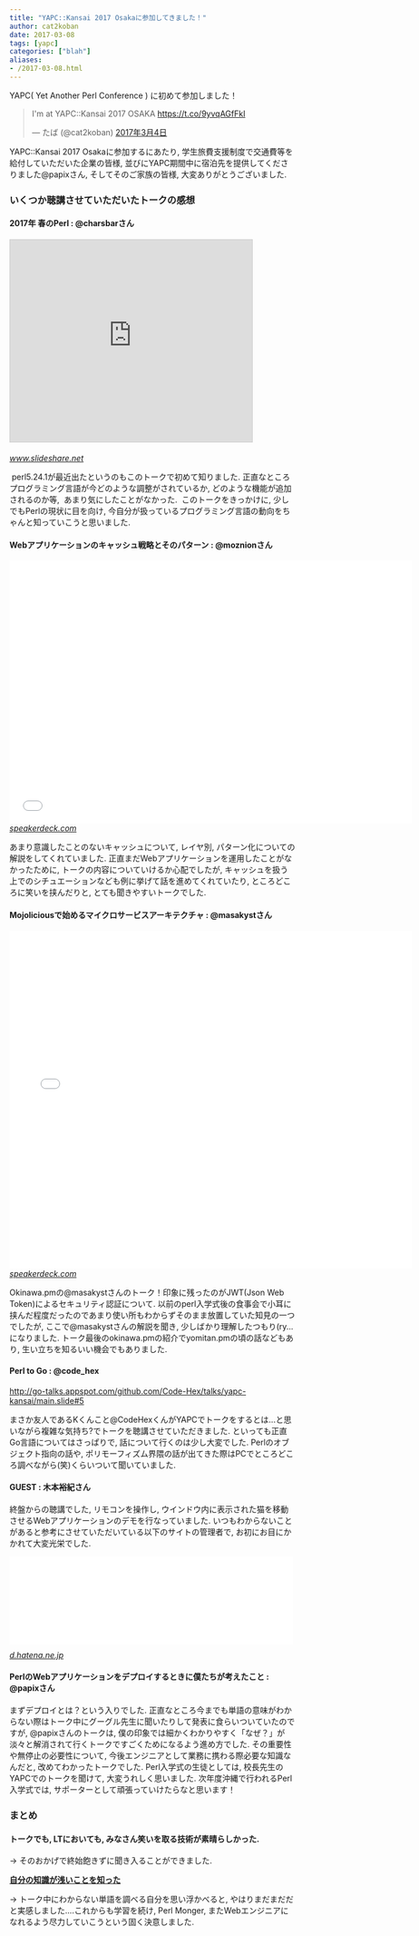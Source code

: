 ```yaml
---
title: "YAPC::Kansai 2017 Osakaに参加してきました！"
author: cat2koban
date: 2017-03-08
tags: [yapc]
categories: ["blah"]
aliases:
- /2017-03-08.html
---
```


<p>YAPC( Yet Another Perl Conference ) に初めて参加しました！</p>
<p><blockquote class="twitter-tweet" data-lang="ja"><p lang="tr" dir="ltr">I&#39;m at YAPC::Kansai 2017 OSAKA <a href="https://t.co/9yvqAGfFkI">https://t.co/9yvqAGfFkI</a></p>&mdash; たば (@cat2koban) <a href="https://twitter.com/cat2koban/status/837874251696832512">2017年3月4日</a></blockquote><script async src="//platform.twitter.com/widgets.js" charset="utf-8"></script></p>
<p>YAPC::Kansai 2017 Osakaに参加するにあたり, 学生旅費支援制度で交通費等を給付していただいた企業の皆様, 並びにYAPC期間中に宿泊先を提供してくださりました@papixさん, そしてそのご家族の皆様, 大変ありがとうございました. </p>
<h3>いくつか聴講させていただいたトークの感想</h3>
<h4>2017年 春のPerl : @charsbarさん</h4>
<p><iframe style="border: 1px solid #CCC; border-width: 1px; margin-bottom: 5px; max-width: 100%;" src="https://www.slideshare.net/slideshow/embed_code/key/eJZlQf8NYGSrn" width="427" height="356" frameborder="0" marginwidth="0" marginheight="0" scrolling="no" allowfullscreen=""> </iframe></p>
<p><cite class="hatena-citation"><a href="https://www.slideshare.net/charsbar/perl-2017spring">www.slideshare.net</a></cite></p>
<p> perl5.24.1が最近出たというのもこのトークで初めて知りました. 正直なところプログラミング言語が今どのような調整がされているか, どのような機能が追加されるのか等,  あまり気にしたことがなかった.  このトークをきっかけに, 少しでもPerlの現状に目を向け, 今自分が扱っているプログラミング言語の動向をちゃんと知っていこうと思いました. </p>
<h4>Webアプリケーションのキャッシュ戦略とそのパターン : @moznionさん</h4>
<p><iframe id="talk_frame_381931" style="border: 0; padding: 0; margin: 0; background: transparent;" src="//speakerdeck.com/player/46655138974643fca0c29eb58200b6fa" width="710" height="463" frameborder="0" allowfullscreen="true"></iframe><cite class="hatena-citation"><a href="https://speakerdeck.com/moznion/pattern-and-strategy-of-web-application-caching">speakerdeck.com</a></cite></p>
<p>あまり意識したことのないキャッシュについて, レイヤ別, パターン化についての解説をしてくれていました. 正直まだWebアプリケーションを運用したことがなかったために, トークの内容についていけるか心配でしたが, キャッシュを扱う上でのシチュエーションなども例に挙げて話を進めてくれていたり, ところどころに笑いを挟んだりと, とても聞きやすいトークでした. </p>
<h4>Mojoliciousで始めるマイクロサービスアーキテクチャ : @masakystさん</h4>
<p><iframe id="talk_frame_381934" style="border: 0; padding: 0; margin: 0; background: transparent;" src="//speakerdeck.com/player/3980481158c249f8a1fc01fd0594898f" width="710" height="596" frameborder="0" allowfullscreen="true"></iframe><cite class="hatena-citation"><a href="https://speakerdeck.com/masakyst/mojoliciousdehazimerumaikurosabisuakitekutiya">speakerdeck.com</a></cite></p>
<p>Okinawa.pmの@masakystさんのトーク！印象に残ったのがJWT(Json Web Token)によるセキュリティ認証について. 以前のperl入学式後の食事会で小耳に挟んだ程度だったのであまり使い所もわからずそのまま放置していた知見の一つでしたが, ここで@masakystさんの解説を聞き, 少しばかり理解したつもり(ry...になりました. トーク最後のokinawa.pmの紹介でyomitan.pmの頃の話などもあり, 生い立ちを知るいい機会でもありました. </p>
<h4>Perl to Go : @code_hex</h4>
<p><a href="http://go-talks.appspot.com/github.com/Code-Hex/talks/yapc-kansai/main.slide#5">http://go-talks.appspot.com/github.com/Code-Hex/talks/yapc-kansai/main.slide#5</a></p>
<p>まさか友人であるKくんこと@CodeHexくんがYAPCでトークをするとは...と思いながら複雑な気持ち?でトークを聴講させていただきました. といっても正直Go言語についてはさっぱりで, 話について行くのは少し大変でした. Perlのオブジェクト指向の話や, ポリモーフィズム界隈の話が出てきた際はPCでところどころ調べながら(笑)くらいついて聞いていました. </p>
<h4>GUEST : 木本裕紀さん</h4>
<p>終盤からの聴講でした, リモコンを操作し, ウインドウ内に表示された猫を移動させるWebアプリケーションのデモを行なっていました. いつもわからないことがあると参考にさせていただいている以下のサイトの管理者で, お初にお目にかかれて大変光栄でした. </p>
<p><iframe class="embed-card embed-webcard" style="display: block; width: 100%; height: 155px; max-width: 500px; margin: 10px 0px;" title="PerlならサンプルコードPerl入門 - PerlならサンプルコードPerl入門" src="//hatenablog-parts.com/embed?url=http%3A%2F%2Fd.hatena.ne.jp%2Fperlcodesample%2F30000101%2F1458218846" frameborder="0" scrolling="no"></iframe><cite class="hatena-citation"><a href="http://d.hatena.ne.jp/perlcodesample/30000101/1458218846">d.hatena.ne.jp</a></cite></p>
<h4>PerlのWebアプリケーションをデプロイするときに僕たちが考えたこと : @papixさん</h4>
<p>まずデプロイとは？という入りでした. 正直なところ今までも単語の意味がわからない際はトーク中にグーグル先生に聞いたりして発表に食らいついていたのですが, @papixさんのトークは, 僕の印象では細かくわかりやすく「なぜ？」が淡々と解消されて行くトークですごくためになるよう進め方でした. その重要性や無停止の必要性について, 今後エンジニアとして業務に携わる際必要な知識なんだと, 改めてわかったトークでした. Perl入学式の生徒としては, 校長先生のYAPCでのトークを聞けて, 大変うれしく思いました. 次年度沖縄で行われるPerl入学式では, サポーターとして頑張っていけたらなと思います！</p>
<h3>まとめ</h3>
<h4><strong>トークでも, LTにおいても, みなさん笑いを取る技術が素晴らしかった.</strong></h4>
<p>-&gt; そのおかげで終始飽きずに聞き入ることができました. </p>
<p><strong><span style="text-decoration: underline;">自分の知識が浅いことを知った</span></strong></p>
<p>-&gt; トーク中にわからない単語を調べる自分を思い浮かべると, やはりまだまだだと実感しました....これからも学習を続け, Perl Monger, またWebエンジニアになれるよう尽力していこうという固く決意しました.  </p>
